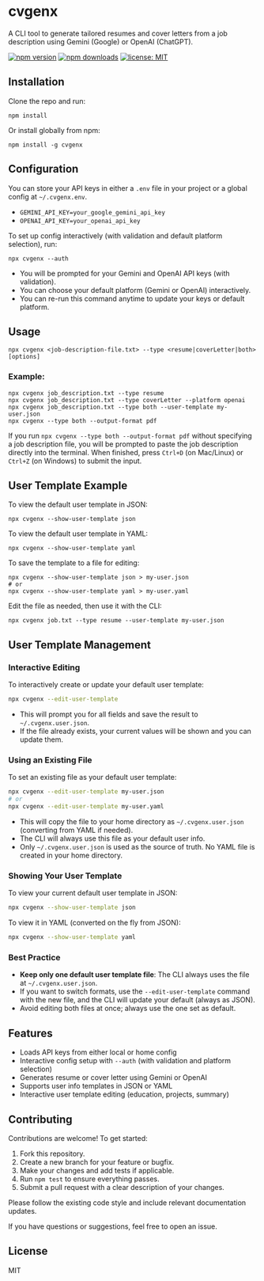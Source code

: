 # cvgenx

A CLI tool to generate tailored resumes and cover letters from a job description using Gemini (Google) or OpenAI (ChatGPT).

[![npm version](https://img.shields.io/npm/v/cvgenx.svg)](https://www.npmjs.com/package/cvgenx)
[![npm downloads](https://img.shields.io/npm/dm/cvgenx.svg)](https://www.npmjs.com/package/cvgenx)
[![license: MIT](https://img.shields.io/badge/license-MIT-green.svg)](LICENSE)

## Installation

Clone the repo and run:

```
npm install
```

Or install globally from npm:

```
npm install -g cvgenx
```

## Configuration

You can store your API keys in either a `.env` file in your project or a global config at `~/.cvgenx.env`.

- `GEMINI_API_KEY=your_google_gemini_api_key`
- `OPENAI_API_KEY=your_openai_api_key`

To set up config interactively (with validation and default platform selection), run:

```
npx cvgenx --auth
```
- You will be prompted for your Gemini and OpenAI API keys (with validation).
- You can choose your default platform (Gemini or OpenAI) interactively.
- You can re-run this command anytime to update your keys or default platform.

## Usage

```
npx cvgenx <job-description-file.txt> --type <resume|coverLetter|both> [options]
```

### Example:

```
npx cvgenx job_description.txt --type resume
npx cvgenx job_description.txt --type coverLetter --platform openai
npx cvgenx job_description.txt --type both --user-template my-user.json
npx cvgenx --type both --output-format pdf
```

If you run `npx cvgenx --type both --output-format pdf` without specifying a job description file, you will be prompted to paste the job description directly into the terminal. When finished, press `Ctrl+D` (on Mac/Linux) or `Ctrl+Z` (on Windows) to submit the input.

## User Template Example

To view the default user template in JSON:
```
npx cvgenx --show-user-template json
```
To view the default user template in YAML:
```
npx cvgenx --show-user-template yaml
```
To save the template to a file for editing:
```
npx cvgenx --show-user-template json > my-user.json
# or
npx cvgenx --show-user-template yaml > my-user.yaml
```
Edit the file as needed, then use it with the CLI:
```
npx cvgenx job.txt --type resume --user-template my-user.json
```

## User Template Management

### Interactive Editing

To interactively create or update your default user template:
```sh
npx cvgenx --edit-user-template
```
- This will prompt you for all fields and save the result to `~/.cvgenx.user.json`.
- If the file already exists, your current values will be shown and you can update them.

### Using an Existing File

To set an existing file as your default user template:
```sh
npx cvgenx --edit-user-template my-user.json
# or
npx cvgenx --edit-user-template my-user.yaml
```
- This will copy the file to your home directory as `~/.cvgenx.user.json` (converting from YAML if needed).
- The CLI will always use this file as your default user info.
- Only `~/.cvgenx.user.json` is used as the source of truth. No YAML file is created in your home directory.

### Showing Your User Template

To view your current default user template in JSON:
```sh
npx cvgenx --show-user-template json
```
To view it in YAML (converted on the fly from JSON):
```sh
npx cvgenx --show-user-template yaml
```

### Best Practice

- **Keep only one default user template file**: The CLI always uses the file at `~/.cvgenx.user.json`.
- If you want to switch formats, use the `--edit-user-template` command with the new file, and the CLI will update your default (always as JSON).
- Avoid editing both files at once; always use the one set as default.

## Features
- Loads API keys from either local or home config
- Interactive config setup with `--auth` (with validation and platform selection)
- Generates resume or cover letter using Gemini or OpenAI
- Supports user info templates in JSON or YAML
- Interactive user template editing (education, projects, summary)

## Contributing

Contributions are welcome! To get started:

1. Fork this repository.
2. Create a new branch for your feature or bugfix.
3. Make your changes and add tests if applicable.
4. Run `npm test` to ensure everything passes.
5. Submit a pull request with a clear description of your changes.

Please follow the existing code style and include relevant documentation updates.

If you have questions or suggestions, feel free to open an issue.

## License

MIT
